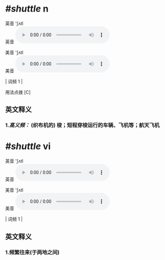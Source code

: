 # ***\#shuttle*** n
英音 'ʃʌtl  
英音
<audio src="./media/shuttle-B.aac" controls="controls"></audio>

美音 'ʃʌtl  
美音
<audio src="./media/shuttle.aac" controls="controls"></audio>



| 词频 1 |  

用法点拨  [C]

英文释义
---
### 1.*高义频：* **(织布机的) 梭；短程穿梭运行的车辆、飞机等；航天飞机**  


# ***\#shuttle*** vi
英音 'ʃʌtl  
英音
<audio src="./media/shuttle-B.aac" controls="controls"></audio>

美音 'ʃʌtl  
美音
<audio src="./media/shuttle.aac" controls="controls"></audio>



| 词频 1 |  

英文释义
---
### 1.**频繁往来(于两地之间)**  



